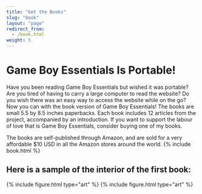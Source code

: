 ```yaml
---
title: "Get the Books"
slug: "book"
layout: "page"
redirect_from:
  - /book.html
weight: 5
---
```

# Game Boy Essentials Is Portable!

Have you been reading Game Boy Essentials but wished it was portable? Are you tired of having to carry a large computer to read the website? Do you wish there was an easy way to access the website while on the go? Now you can with the book version of Game Boy Essentials! The books are small 5.5 by 8.5 inches paperbacks. Each book includes 12 articles from the project, accompanied by an introduction. If you want to support the labour of love that is Game Boy Essentials, consider buying one of my books.

The books are self-published through Amazon, and are sold for a very affordable $10 USD in all the Amazon stores around the world.
{% include book.html %}

## Here is a sample of the interior of the first book:

<div class="gallery">
{% include figure.html type="art" %}
{% include figure.html type="art" %}
</div>